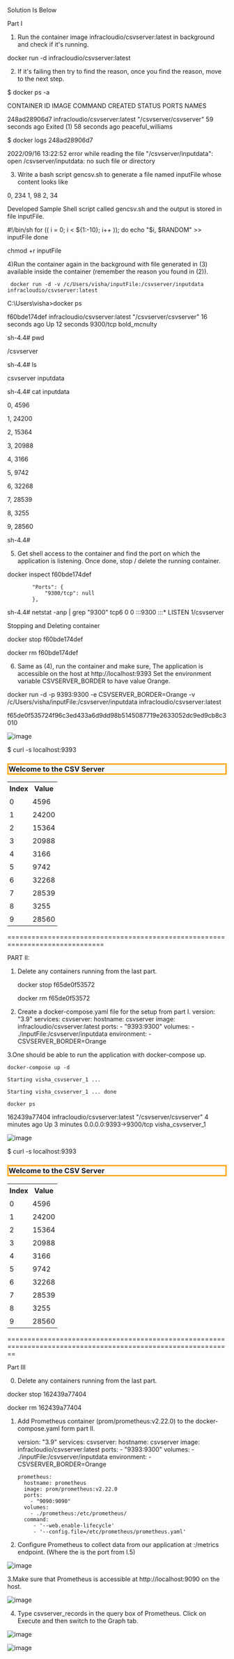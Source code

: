 Solution Is Below

Part I

1) Run the container image infracloudio/csvserver:latest in background and check if it's running.

docker run -d infracloudio/csvserver:latest

2) If it's failing then try to find the reason, once you find the reason, move to the next step.

$ docker ps -a

CONTAINER ID   IMAGE                           COMMAND                  CREATED          STATUS                      PORTS     NAMES

248ad28906d7   infracloudio/csvserver:latest   "/csvserver/csvserver"   59 seconds ago   Exited (1) 58 seconds ago             peaceful_williams

$ docker logs 248ad28906d7

2022/09/16 13:22:52 error while reading the file "/csvserver/inputdata": open /csvserver/inputdata: no such file or directory


3) Write a bash script gencsv.sh to generate a file named inputFile whose content looks like

0, 234
1, 98
2, 34

Developed Sample Shell script called gencsv.sh and the output is stored in file inputFile.

#!/bin/sh
for (( i = 0; i < ${1:-10}; i++ ));
do
  echo "$i, $RANDOM" >> inputFile
done

chmod +r inputFile

4)Run the container again in the background with file generated in (3) available inside the container (remember the reason you found in (2)).

     docker run -d -v /c/Users/visha/inputFile:/csvserver/inputdata infracloudio/csvserver:latest

C:\Users\visha>docker ps

f60bde174def   infracloudio/csvserver:latest   "/csvserver/csvserver"   16 seconds ago   Up 12 seconds   9300/tcp   bold_mcnulty


sh-4.4# pwd

/csvserver

sh-4.4# ls

csvserver  inputdata

sh-4.4# cat inputdata

0, 4596

1, 24200

2, 15364

3, 20988

4, 3166

5, 9742

6, 32268

7, 28539

8, 3255

9, 28560

sh-4.4#

5) Get shell access to the container and find the port on which the application is listening. Once done, stop / delete the running container.

 docker inspect f60bde174def

            "Ports": {
                "9300/tcp": null
            },


sh-4.4# netstat -anp | grep "9300"
tcp6       0      0 :::9300                 :::*                    LISTEN      1/csvserver

Stopping and Deleting container

 docker stop f60bde174def
 
 docker rm f60bde174def


6) Same as (4), run the container and make sure,
The application is accessible on the host at http://localhost:9393
Set the environment variable CSVSERVER_BORDER to have value Orange.

docker run -d -p 9393:9300 -e CSVSERVER_BORDER=Orange -v /c/Users/visha/inputFile:/csvserver/inputdata infracloudio/csvserver:latest

f65de0f535724f96c3ed433a6d9dd98b5145087719e2633052dc9ed9cb8c3010

![image](https://user-images.githubusercontent.com/58246130/190657656-14ce4633-2092-43a0-8468-95168faff6f0.png)

$ curl -s localhost:9393
<!DOCTYPE html>
<html>
<head>
  <title>CSV Server</title>
  <style>
  th, td {
    padding: 5px;
  }
  </style>
</head>
<body>
<!-- Y3N2c2VydmVyIGdlbmVyYXRlZCBhdDogMTY2MzMzNjk4Mg== -->
<h3 style="border:3px solid Orange">Welcome to the CSV Server</h3><table><tr><th>Index</th><th>Value</th></tr><tr><td>0</td><td> 4596</td></tr><tr><td>1</td><td> 24200</td></tr><tr><td>2</td><td> 15364</td></tr><tr><td>3</td><td> 20988</td></tr><tr><td>4</td><td> 3166</td></tr><tr><td>5</td><td> 9742</td></tr><tr><td>6</td><td> 32268</td></tr><tr><td>7</td><td> 28539</td></tr><tr><td>8</td><td> 3255</td></tr><tr><td>9</td><td> 28560</td></tr></table></body></html>

==============================================================================

PART II:

1. Delete any containers running from the last part.
   
   docker stop f65de0f53572

   docker rm f65de0f53572
    
2. Create a docker-compose.yaml file for the setup from part I.
    version: "3.9"
    services:
      csvserver:
        hostname: csvserver
        image: infracloudio/csvserver:latest
        ports:
          - "9393:9300"
        volumes:
          - ./inputFile:/csvserver/inputdata
        environment:
          - CSVSERVER_BORDER=Orange
          
3.One should be able to run the application with docker-compose up.
    
    docker-compose up -d
    
    Starting visha_csvserver_1 ...
    
    Starting visha_csvserver_1 ... done

    docker ps
    
162439a77404   infracloudio/csvserver:latest   "/csvserver/csvserver"   4 minutes ago   Up 3 minutes   0.0.0.0:9393->9300/tcp   visha_csvserver_1

![image](https://user-images.githubusercontent.com/58246130/190676868-d38a9d45-4c1d-402f-bd9a-18d35b8a9fad.png)



$ curl -s localhost:9393
<!DOCTYPE html>
<html>
<head>
  <title>CSV Server</title>
  <style>
  th, td {
    padding: 5px;
  }
  </style>
</head>
<body>
<!-- Y3N2c2VydmVyIGdlbmVyYXRlZCBhdDogMTY2MzMzODc0OA== -->
<h3 style="border:3px solid Orange">Welcome to the CSV Server</h3><table><tr><th>Index</th><th>Value</th></tr><tr><td>0</td><td> 4596</td></tr><tr><td>1</td><td> 24200</td></tr><tr><td>2</td><td> 15364</td></tr><tr><td>3</td><td> 20988</td></tr><tr><td>4</td><td> 3166</td></tr><tr><td>5</td><td> 9742</td></tr><tr><td>6</td><td> 32268</td></tr><tr><td>7</td><td> 28539</td></tr><tr><td>8</td><td> 3255</td></tr><tr><td>9</td><td> 28560</td></tr></table></body></html>
==============================================================================================================

Part III

0. Delete any containers running from the last part.

docker stop 162439a77404

docker rm 162439a77404

1. Add Prometheus container (prom/prometheus:v2.22.0) to the docker-compose.yaml form part II.

     version: "3.9"
     services:
       csvserver:
         hostname: csvserver
         image: infracloudio/csvserver:latest
         ports:
           - "9393:9300"
         volumes:
           - ./inputFile:/csvserver/inputdata
         environment:
           - CSVSERVER_BORDER=Orange
      
       prometheus:
         hostname: prometheus
         image: prom/prometheus:v2.22.0
         ports:
           - "9090:9090"
         volumes:
           - ./prometheus:/etc/prometheus/
         command:
            - '--web.enable-lifecycle'
            - '--config.file=/etc/prometheus/prometheus.yaml'  

2. Configure Prometheus to collect data from our application at <application>:<port>/metrics endpoint. (Where the <port> is the port from I.5)

![image](https://user-images.githubusercontent.com/58246130/190675129-6f271713-0ff8-4363-9556-6ff80c603203.png)


3.Make sure that Prometheus is accessible at http://localhost:9090 on the host.

  ![image](https://user-images.githubusercontent.com/58246130/190675497-70336210-cc7e-4dd2-9b28-2a5e53a81909.png)

4. Type csvserver_records in the query box of Prometheus. Click on Execute and then switch to the Graph tab.

![image](https://user-images.githubusercontent.com/58246130/190675928-4ac16580-0f8d-4f7f-a2de-c41dc0b7b343.png)

![image](https://user-images.githubusercontent.com/58246130/190676014-18798642-ad01-47e8-b315-006477af5411.png)
